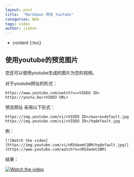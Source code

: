 ```yaml
---
layout: post
title:  "Markdown 预览 YouTube"
categories: Web
tags: video
author: jiobxn
---
```


* content
{:toc}

## 使用youtube的预览图片
您还可以使用youtube生成的图片为您的视频。

对于youtube网址的形式：

```
https://www.youtube.com/watch?v=<VIDEO ID>
https://youtu.be/<VIDEO URL>
```

预览网址 采用以下形式：

```
https://img.youtube.com/vi/<VIDEO ID>/maxresdefault.jpg
https://img.youtube.com/vi/<VIDEO ID>/hqdefault.jpg
```

例：

```
[![Watch the video](https://img.youtube.com/vi/nR5daomt2BM/hqdefault.jpg)](https://www.youtube.com/watch?v=nR5daomt2BM)
```

结果：

[![Watch the video](https://img.youtube.com/vi/nR5daomt2BM/hqdefault.jpg)](https://www.youtube.com/watch?v=nR5daomt2BM)
